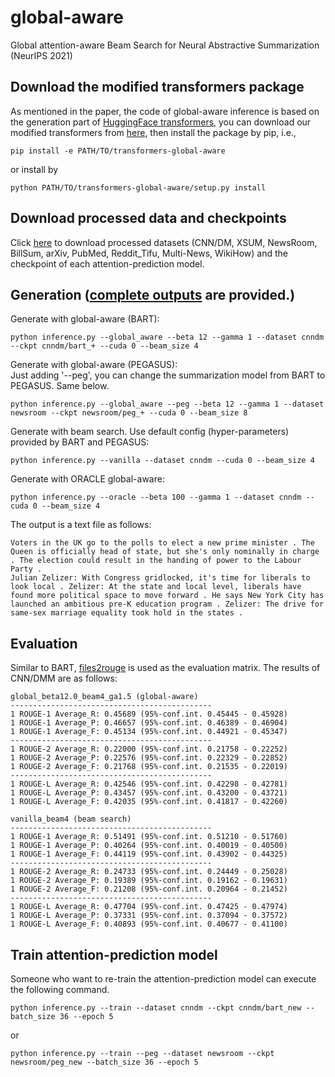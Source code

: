 # global-aware
Global attention-aware Beam Search for Neural Abstractive Summarization (NeurIPS 2021)

## Download the modified transformers package
As mentioned in the paper, the code of global-aware inference is based on the generation part of [HuggingFace transformers](https://github.com/huggingface/transformers/blob/v3.3.1/src/transformers/generation_utils.py), 
you can download our modified transformers from [here](https://drive.google.com/file/d/1ssonK3onfMF2Zs2gUApNz6D_NlHDMY-9/view?usp=sharing), then install the package by pip, i.e.,
```
pip install -e PATH/TO/transformers-global-aware
```   
or install by
```
python PATH/TO/transformers-global-aware/setup.py install
```
## Download processed data and checkpoints
Click [here](https://drive.google.com/file/d/1x0X2R9_I3qvb1LkeXzAxprvHXVDlK-_4/view?usp=sharing) to download processed datasets (CNN/DM, XSUM, NewsRoom, BillSum, arXiv, PubMed, Reddit_Tifu, Multi-News, WikiHow) and the checkpoint of each attention-prediction model.  

## Generation ([complete outputs](https://drive.google.com/file/d/1g9xD0jOBNqiI08TD1cBcbra4AsYnfHRU/view?usp=sharing) are provided.)
Generate with global-aware (BART): 
```
python inference.py --global_aware --beta 12 --gamma 1 --dataset cnndm --ckpt cnndm/bart_+ --cuda 0 --beam_size 4
```  
Generate with global-aware (PEGASUS): \
Just adding '--peg', you can change the summarization model from BART to PEGASUS. Same below.
```
python inference.py --global_aware --peg --beta 12 --gamma 1 --dataset newsroom --ckpt newsroom/peg_+ --cuda 0 --beam_size 8
```  
Generate with beam search. Use default config (hyper-parameters) provided by BART and PEGASUS: 
```
python inference.py --vanilla --dataset cnndm --cuda 0 --beam_size 4
``` 
Generate with ORACLE global-aware:
```
python inference.py --oracle --beta 100 --gamma 1 --dataset cnndm --cuda 0 --beam_size 4
```  
The output is a text file as follows:
```
Voters in the UK go to the polls to elect a new prime minister . The Queen is officially head of state, but she's only nominally in charge . The election could result in the handing of power to the Labour Party .
Julian Zelizer: With Congress gridlocked, it's time for liberals to look local . Zelizer: At the state and local level, liberals have found more political space to move forward . He says New York City has launched an ambitious pre-K education program . Zelizer: The drive for same-sex marriage equality took hold in the states .
```

## Evaluation
Similar to BART, [files2rouge](https://github.com/pltrdy/files2rouge) is used as the evaluation matrix. The results of CNN/DMM are as follows:
```
global_beta12.0_beam4_ga1.5 (global-aware)
---------------------------------------------
1 ROUGE-1 Average_R: 0.45689 (95%-conf.int. 0.45445 - 0.45928)
1 ROUGE-1 Average_P: 0.46657 (95%-conf.int. 0.46389 - 0.46904)
1 ROUGE-1 Average_F: 0.45134 (95%-conf.int. 0.44921 - 0.45347)
---------------------------------------------
1 ROUGE-2 Average_R: 0.22000 (95%-conf.int. 0.21758 - 0.22252)
1 ROUGE-2 Average_P: 0.22576 (95%-conf.int. 0.22329 - 0.22852)
1 ROUGE-2 Average_F: 0.21768 (95%-conf.int. 0.21535 - 0.22019)
---------------------------------------------
1 ROUGE-L Average_R: 0.42546 (95%-conf.int. 0.42298 - 0.42781)
1 ROUGE-L Average_P: 0.43457 (95%-conf.int. 0.43200 - 0.43721)
1 ROUGE-L Average_F: 0.42035 (95%-conf.int. 0.41817 - 0.42260)
```
```
vanilla_beam4 (beam search)
---------------------------------------------
1 ROUGE-1 Average_R: 0.51491 (95%-conf.int. 0.51210 - 0.51760)
1 ROUGE-1 Average_P: 0.40264 (95%-conf.int. 0.40019 - 0.40500)
1 ROUGE-1 Average_F: 0.44119 (95%-conf.int. 0.43902 - 0.44325)
---------------------------------------------
1 ROUGE-2 Average_R: 0.24733 (95%-conf.int. 0.24449 - 0.25028)
1 ROUGE-2 Average_P: 0.19389 (95%-conf.int. 0.19162 - 0.19631)
1 ROUGE-2 Average_F: 0.21208 (95%-conf.int. 0.20964 - 0.21452)
---------------------------------------------
1 ROUGE-L Average_R: 0.47704 (95%-conf.int. 0.47425 - 0.47974)
1 ROUGE-L Average_P: 0.37331 (95%-conf.int. 0.37094 - 0.37572)
1 ROUGE-L Average_F: 0.40893 (95%-conf.int. 0.40677 - 0.41100)
```  

## Train attention-prediction model
Someone who want to re-train the attention-prediction model can execute the following command.
```
python inference.py --train --dataset cnndm --ckpt cnndm/bart_new --batch_size 36 --epoch 5
```
or
```
python inference.py --train --peg --dataset newsroom --ckpt newsroom/peg_new --batch_size 36 --epoch 5
```

